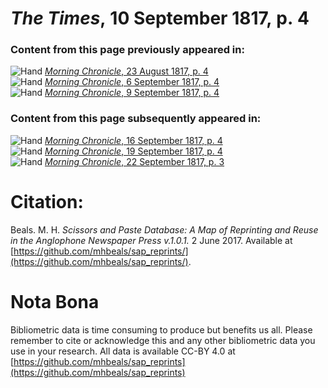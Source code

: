 # *The Times*, 10 September 1817, p. 4  
  
### Content from this page previously appeared in:  
![Hand](http://scissorsandpaste.net/wp-content/uploads/2017/06/smallhandpointer.png) [*Morning Chronicle*, 23 August 1817, p. 4](https://mhbeals.github.io/sap_html/Morning-Chronicle/Morning-Chronicle-23-August-1817-p-4)  
![Hand](http://scissorsandpaste.net/wp-content/uploads/2017/06/smallhandpointer.png) [*Morning Chronicle*, 6 September 1817, p. 4](https://mhbeals.github.io/sap_html/Morning-Chronicle/Morning-Chronicle-6-September-1817-p-4)  
![Hand](http://scissorsandpaste.net/wp-content/uploads/2017/06/smallhandpointer.png) [*Morning Chronicle*, 9 September 1817, p. 4](https://mhbeals.github.io/sap_html/Morning-Chronicle/Morning-Chronicle-9-September-1817-p-4)  
  
### Content from this page subsequently appeared in:  
![Hand](http://scissorsandpaste.net/wp-content/uploads/2017/06/smallhandpointer.png) [*Morning Chronicle*, 16 September 1817, p. 4](https://mhbeals.github.io/sap_html/Morning-Chronicle/Morning-Chronicle-16-September-1817-p-4)  
![Hand](http://scissorsandpaste.net/wp-content/uploads/2017/06/smallhandpointer.png) [*Morning Chronicle*, 19 September 1817, p. 4](https://mhbeals.github.io/sap_html/Morning-Chronicle/Morning-Chronicle-19-September-1817-p-4)  
![Hand](http://scissorsandpaste.net/wp-content/uploads/2017/06/smallhandpointer.png) [*Morning Chronicle*, 22 September 1817, p. 3](https://mhbeals.github.io/sap_html/Morning-Chronicle/Morning-Chronicle-22-September-1817-p-3)  


# Citation: 

Beals. M. H. *Scissors and Paste Database: A Map of Reprinting and Reuse in the Anglophone Newspaper Press v.1.0.1.* 2 June 2017. Available at [https://github.com/mhbeals/sap_reprints/](https://github.com/mhbeals/sap_reprints/). 

# Nota Bona

Bibliometric data is time consuming to produce but benefits us all. Please remember to cite or acknowledge this and any other bibliometric data you use in your research. All data is available CC-BY 4.0 at [https://github.com/mhbeals/sap_reprints](https://github.com/mhbeals/sap_reprints)